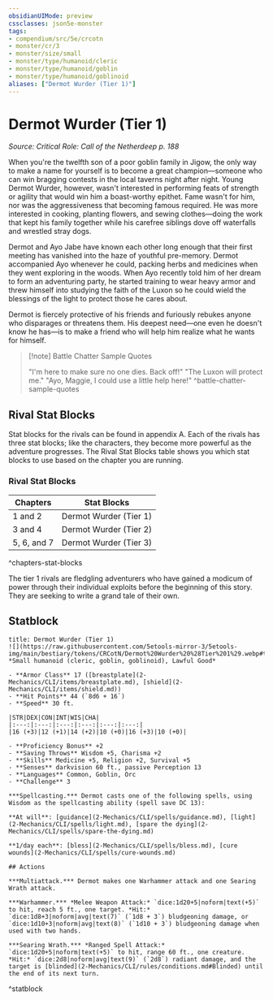 ```yaml
---
obsidianUIMode: preview
cssclasses: json5e-monster
tags:
- compendium/src/5e/crcotn
- monster/cr/3
- monster/size/small
- monster/type/humanoid/cleric
- monster/type/humanoid/goblin
- monster/type/humanoid/goblinoid
aliases: ["Dermot Wurder (Tier 1)"]
---
```

# Dermot Wurder (Tier 1)
*Source: Critical Role: Call of the Netherdeep p. 188*  

When you're the twelfth son of a poor goblin family in Jigow, the only way to make a name for yourself is to become a great champion—someone who can win bragging contests in the local taverns night after night. Young Dermot Wurder, however, wasn't interested in performing feats of strength or agility that would win him a boast-worthy epithet. Fame wasn't for him, nor was the aggressiveness that becoming famous required. He was more interested in cooking, planting flowers, and sewing clothes—doing the work that kept his family together while his carefree siblings dove off waterfalls and wrestled stray dogs.

Dermot and Ayo Jabe have known each other long enough that their first meeting has vanished into the haze of youthful pre-memory. Dermot accompanied Ayo whenever he could, packing herbs and medicines when they went exploring in the woods. When Ayo recently told him of her dream to form an adventuring party, he started training to wear heavy armor and threw himself into studying the faith of the Luxon so he could wield the blessings of the light to protect those he cares about.

Dermot is fiercely protective of his friends and furiously rebukes anyone who disparages or threatens them. His deepest need—one even he doesn't know he has—is to make a friend who will help him realize what he wants for himself.

> [!note] Battle Chatter Sample Quotes
> 
> "I'm here to make sure no one dies. Back off!" "The Luxon will protect me." "Ayo, Maggie, I could use a little help here!"
^battle-chatter-sample-quotes

## Rival Stat Blocks

Stat blocks for the rivals can be found in appendix A. Each of the rivals has three stat blocks; like the characters, they become more powerful as the adventure progresses. The Rival Stat Blocks table shows you which stat blocks to use based on the chapter you are running.

### Rival Stat Blocks

| Chapters | Stat Blocks |
|----------|-------------|
| 1 and 2 | Dermot Wurder (Tier 1) |
| 3 and 4 | Dermot Wurder (Tier 2) |
| 5, 6, and 7 | Dermot Wurder (Tier 3) |
^chapters-stat-blocks

The tier 1 rivals are fledgling adventurers who have gained a modicum of power through their individual exploits before the beginning of this story. They are seeking to write a grand tale of their own.

## Statblock

```ad-statblock
title: Dermot Wurder (Tier 1)
![](https://raw.githubusercontent.com/5etools-mirror-3/5etools-img/main/bestiary/tokens/CRCotN/Dermot%20Wurder%20%28Tier%201%29.webp#token)
*Small humanoid (cleric, goblin, goblinoid), Lawful Good*

- **Armor Class** 17 ([breastplate](2-Mechanics/CLI/items/breastplate.md), [shield](2-Mechanics/CLI/items/shield.md))
- **Hit Points** 44 (`8d6 + 16`)
- **Speed** 30 ft.

|STR|DEX|CON|INT|WIS|CHA|
|:---:|:---:|:---:|:---:|:---:|:---:|
|16 (+3)|12 (+1)|14 (+2)|10 (+0)|16 (+3)|10 (+0)|

- **Proficiency Bonus** +2
- **Saving Throws** Wisdom +5, Charisma +2
- **Skills** Medicine +5, Religion +2, Survival +5
- **Senses** darkvision 60 ft., passive Perception 13
- **Languages** Common, Goblin, Orc
- **Challenge** 3

***Spellcasting.*** Dermot casts one of the following spells, using Wisdom as the spellcasting ability (spell save DC 13):

**At will**: [guidance](2-Mechanics/CLI/spells/guidance.md), [light](2-Mechanics/CLI/spells/light.md), [spare the dying](2-Mechanics/CLI/spells/spare-the-dying.md)

**1/day each**: [bless](2-Mechanics/CLI/spells/bless.md), [cure wounds](2-Mechanics/CLI/spells/cure-wounds.md)

## Actions

***Multiattack.*** Dermot makes one Warhammer attack and one Searing Wrath attack.

***Warhammer.*** *Melee Weapon Attack:* `dice:1d20+5|noform|text(+5)` to hit, reach 5 ft., one target. *Hit:* `dice:1d8+3|noform|avg|text(7)` (`1d8 + 3`) bludgeoning damage, or `dice:1d10+3|noform|avg|text(8)` (`1d10 + 3`) bludgeoning damage when used with two hands.

***Searing Wrath.*** *Ranged Spell Attack:* `dice:1d20+5|noform|text(+5)` to hit, range 60 ft., one creature. *Hit:* `dice:2d8|noform|avg|text(9)` (`2d8`) radiant damage, and the target is [blinded](2-Mechanics/CLI/rules/conditions.md#Blinded) until the end of its next turn.
```
^statblock